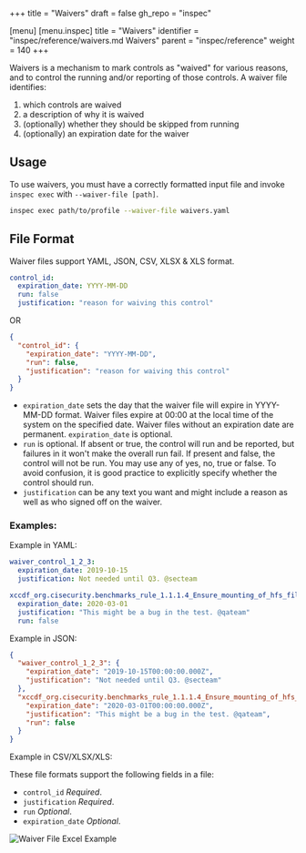 +++
title = "Waivers"
draft = false
gh_repo = "inspec"

[menu]
  [menu.inspec]
    title = "Waivers"
    identifier = "inspec/reference/waivers.md Waivers"
    parent = "inspec/reference"
    weight = 140
+++

Waivers is a mechanism to mark controls as "waived" for various reasons, and to
control the running and/or reporting of those controls. A waiver file identifies:

1. which controls are waived
1. a description of why it is waived
1. (optionally) whether they should be skipped from running
1. (optionally) an expiration date for the waiver

## Usage

To use waivers, you must have a correctly formatted input file and
invoke `inspec exec` with `--waiver-file [path]`.

```bash
inspec exec path/to/profile --waiver-file waivers.yaml
```

## File Format

Waiver files support YAML, JSON, CSV, XLSX & XLS format.

```yaml
control_id:
  expiration_date: YYYY-MM-DD
  run: false
  justification: "reason for waiving this control"
```

OR

```json
{
  "control_id": {
    "expiration_date": "YYYY-MM-DD",
    "run": false,
    "justification": "reason for waiving this control"
  }
}
```

- `expiration_date` sets the day that the waiver file will expire in YYYY-MM-DD format. Waiver files expire at 00:00 at the local time of the system on the specified date. Waiver files without an expiration date are permanent. `expiration_date` is optional.
- `run` is optional. If absent or true, the control will run and be
  reported, but failures in it won't make the overall run fail. If present and false, the control will not be run. You may use any of yes, no, true or false. To avoid confusion, it is good practice to explicitly specify whether the control should run.
- `justification` can be any text you want and might include a reason
  as well as who signed off on the waiver.

### Examples:

Example in YAML:

```yaml
waiver_control_1_2_3:
  expiration_date: 2019-10-15
  justification: Not needed until Q3. @secteam

xccdf_org.cisecurity.benchmarks_rule_1.1.1.4_Ensure_mounting_of_hfs_filesystems_is_disabled:
  expiration_date: 2020-03-01
  justification: "This might be a bug in the test. @qateam"
  run: false
```

Example in JSON:

```json
{
  "waiver_control_1_2_3": {
    "expiration_date": "2019-10-15T00:00:00.000Z",
    "justification": "Not needed until Q3. @secteam"
  },
  "xccdf_org.cisecurity.benchmarks_rule_1.1.1.4_Ensure_mounting_of_hfs_filesystems_is_disabled": {
    "expiration_date": "2020-03-01T00:00:00.000Z",
    "justification": "This might be a bug in the test. @qateam",
    "run": false
  }
}
```

Example in CSV/XLSX/XLS:

These file formats support the following fields in a file:

* `control_id`
  _Required_.
* `justification`
  _Required_.
* `run`
  _Optional_.
* `expiration_date`
  _Optional_.

![Waiver File Excel Example](/images/inspec/waivers_file_excel.png)
